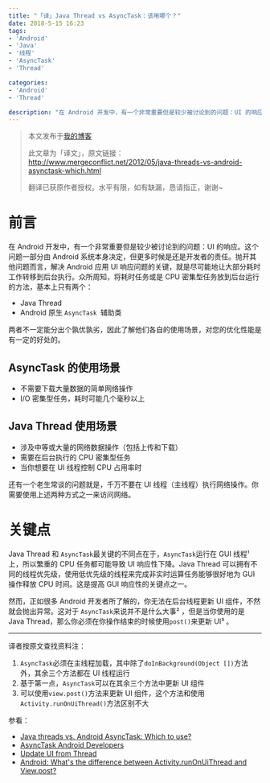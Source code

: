 ```yaml
---
title: "「译」Java Thread vs AsyncTask：该用哪个？"
date: 2018-5-15 16:23
tags:
- 'Android'
- 'Java'
- '线程'
- 'AsyncTask'
- 'Thread'

categories:
- 'Android'
- 'Thread'

description: "在 Android 开发中，有一个非常重要但是较少被讨论到的问题：UI 的响应。这个问题一部分由 Android 系统本身决定，但更多时候是还是开发者的责任。抛开其他问题而言，解决..."
---
```




> 本文发布于[我的博客](https://blog.rosuh.me/2018/05/java-threads-vs-android-asynctask-which-to-use/)
>
> 此文章为「译文」，原文链接：http://www.mergeconflict.net/2012/05/java-threads-vs-android-asynctask-which.html
>
> 翻译已获原作者授权。水平有限，如有缺漏，恳请指正，谢谢~

# 前言

在 Android 开发中，有一个非常重要但是较少被讨论到的问题：UI 的响应。这个问题一部分由 Android 系统本身决定，但更多时候是还是开发者的责任。抛开其他问题而言，解决 Android 应用 UI 响应问题的关键，就是尽可能地让大部分耗时工作转移到后台执行。众所周知，将耗时任务或是 CPU 密集型任务放到后台运行的方法，基本上只有两个：

- Java Thread
- Android 原生 `AsyncTask `辅助类

两者不一定能分出个孰优孰劣，因此了解他们各自的使用场景，对您的优化性能是有一定的好处的。



## AsyncTask 的使用场景

- 不需要下载大量数据的简单网络操作
- I/O 密集型任务，耗时可能几个毫秒以上



## Java Thread 使用场景

- 涉及中等或大量的网络数据操作（包括上传和下载）
- 需要在后台执行的 CPU 密集型任务
- 当你想要在 UI 线程控制 CPU 占用率时



还有一个老生常谈的问题就是，千万不要在 UI 线程（主线程）执行网络操作。你需要使用上述两种方式之一来访问网络。



# 关键点

Java Thread 和 `AsyncTask`最关键的不同点在于，`AsyncTask`运行在 GUI 线程¹  上，所以繁重的 CPU 任务都可能导致 UI 响应性下降。Java Thread  可以拥有不同的线程优先级，使用低优先级的线程来完成非实时运算任务能够很好地为 GUI 操作释放 CPU 时间。这是提高 GUI 响应性的关键点之一。



然而，正如很多 Android 开发者所了解的，你无法在后台线程更新 UI 组件，不然就会抛出异常。这对于 `AsyncTask`来说并不是什么大事² ，但是当你使用的是 Java Thread，那么你必须在你操作结束的时候使用`post()`来更新 UI³ 。



---

译者按原文查找资料注：

1. `AsyncTask`必须在主线程加载，其中除了`doInBackground(Object [])`方法外，其余三个方法都在 UI 线程运行
2. 基于第一点，`AsyncTask`可以在其余三个方法中更新 UI 组件
3. 可以使用`view.post()`方法来更新 UI 组件，这个方法和使用`Activity.runOnUiThread()`方法区别不大



参看：

- [Java threads vs. Android AsyncTask: Which to use?](http://www.mergeconflict.net/2012/05/java-threads-vs-android-asynctask-which.html)
- [AsyncTask Android Developers](https://developer.android.com/reference/android/os/AsyncTask)
- [Update UI from Thread](https://stackoverflow.com/questions/4369537/update-ui-from-thread)
- [Android: What's the difference between Activity.runOnUiThread and View.post?](https://stackoverflow.com/questions/10558208/android-whats-the-difference-between-activity-runonuithread-and-view-post) 





























